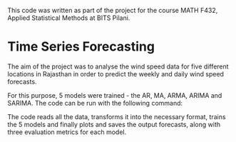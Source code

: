 This code was written as part of the project for the course MATH F432, Applied Statistical Methods at BITS Pilani. 

# Time Series Forecasting
The aim of the project was to analyse the wind speed data for five different locations in Rajasthan in order to predict the weekly and daily wind speed forecasts.

For this purpose, 5 models were trained - the AR, MA, ARMA, ARIMA and SARIMA. The code can be run with the following command:

The code reads all the data, transforms it into the necessary format, trains the 5 models and finally plots and saves the output forecasts, along with three evaluation metrics for each model.
